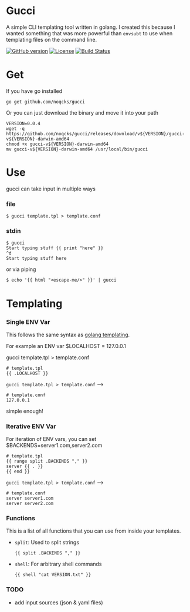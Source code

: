 # Gucci

A simple CLI templating tool written in golang. I created this because I wanted something that was more powerful than `envsubt` to use when templating files on the command line.

[![GitHub version](https://badge.fury.io/gh/noqcks%2Fgucci.svg)](https://badge.fury.io/gh/noqcks%2Fgucci)
[![License](https://img.shields.io/github/license/noqcks/gucci.svg)](https://github.com/noqcks/gucci/blob/master/LICENSE)
[![Build Status](https://travis-ci.org/noqcks/gucci.svg?branch=master)](https://travis-ci.org/noqcks/gucci)

# Get

If you have go installed

```
go get github.com/noqcks/gucci
```

Or you can just download the binary and move it into your path

```
VERSION=0.0.4
wget -q https://github.com/noqcks/gucci/releases/download/v${VERSION}/gucci-v${VERSION}-darwin-amd64
chmod +x gucci-v${VERSION}-darwin-amd64
mv gucci-v${VERSION}-darwin-amd64 /usr/local/bin/gucci
```


# Use

gucci can take input in multiple ways

### file

```
$ gucci template.tpl > template.conf
```

### stdin

```
$ gucci
Start typing stuff {{ print "here" }}
^d
Start typing stuff here
```

or via piping

```
$ echo '{{ html "<escape-me/>" }}' | gucci
```

# Templating

### Single ENV Var

This follows the same syntax as [golang templating](https://golang.org/pkg/text/template/).

For example an ENV var $LOCALHOST = 127.0.0.1

gucci template.tpl > template.conf


```
# template.tpl
{{ .LOCALHOST }}
```

`gucci template.tpl > template.conf` -->

```
# template.conf
127.0.0.1
```

simple enough!

### Iterative ENV Var

For iteration of ENV vars, you can set $BACKENDS=server1.com,server2.com

```
# template.tpl
{{ range split .BACKENDS "," }}
server {{ . }}
{{ end }}
```

`gucci template.tpl > template.conf` -->


```
# template.conf
server server1.com
server server2.com
```

### Functions

This is a list of all functions that you can use from inside your templates.

- `split`: Used to split strings

  ```
  {{ split .BACKENDS "," }}
  ```
- `shell`: For arbitrary shell commands

   ```
   {{ shell "cat VERSION.txt" }}
   ```

### TODO

- add input sources (json & yaml files)
